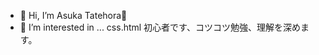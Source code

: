 - 👋 Hi, I’m Asuka Tatehora🐣
- 👀 I’m interested in ... css.html
初心者です、コツコツ勉強、理解を深めます。

<!---
tb1112/tb1112 is a ✨ special ✨ repository because its `README.md` (this file) appears on your GitHub profile.
You can click the Preview link to take a look at your changes.
--->
